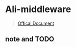 
# Ali-middleware

> [Offical Document](https://code.aliyun.com/middlewarerace2018/docs)

## note and TODO

